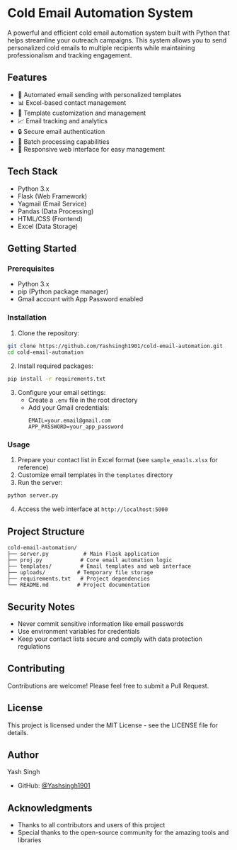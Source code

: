 # Cold Email Automation System

A powerful and efficient cold email automation system built with Python that helps streamline your outreach campaigns. This system allows you to send personalized cold emails to multiple recipients while maintaining professionalism and tracking engagement.

## Features

- 📧 Automated email sending with personalized templates
- 📊 Excel-based contact management
- 🔄 Template customization and management
- 📈 Email tracking and analytics
- 🔒 Secure email authentication
- 🎯 Batch processing capabilities
- 📱 Responsive web interface for easy management

## Tech Stack

- Python 3.x
- Flask (Web Framework)
- Yagmail (Email Service)
- Pandas (Data Processing)
- HTML/CSS (Frontend)
- Excel (Data Storage)

## Getting Started

### Prerequisites

- Python 3.x
- pip (Python package manager)
- Gmail account with App Password enabled

### Installation

1. Clone the repository:

```bash
git clone https://github.com/Yashsingh1901/cold-email-automation.git
cd cold-email-automation
```

2. Install required packages:

```bash
pip install -r requirements.txt
```

3. Configure your email settings:
   - Create a `.env` file in the root directory
   - Add your Gmail credentials:
     ```
     EMAIL=your.email@gmail.com
     APP_PASSWORD=your_app_password
     ```

### Usage

1. Prepare your contact list in Excel format (see `sample_emails.xlsx` for reference)
2. Customize email templates in the `templates` directory
3. Run the server:

```bash
python server.py
```

4. Access the web interface at `http://localhost:5000`

## Project Structure

```
cold-email-automation/
├── server.py           # Main Flask application
├── proj.py            # Core email automation logic
├── templates/         # Email templates and web interface
├── uploads/          # Temporary file storage
├── requirements.txt   # Project dependencies
└── README.md         # Project documentation
```

## Security Notes

- Never commit sensitive information like email passwords
- Use environment variables for credentials
- Keep your contact lists secure and comply with data protection regulations

## Contributing

Contributions are welcome! Please feel free to submit a Pull Request.

## License

This project is licensed under the MIT License - see the LICENSE file for details.

## Author

Yash Singh

- GitHub: [@Yashsingh1901](https://github.com/Yashsingh1901)

## Acknowledgments

- Thanks to all contributors and users of this project
- Special thanks to the open-source community for the amazing tools and libraries
